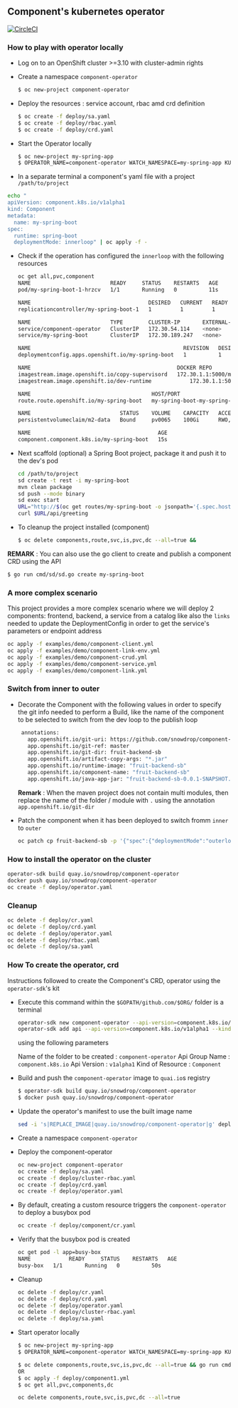 ## Component's kubernetes operator

[![CircleCI](https://circleci.com/gh/snowdrop/component-operator/tree/master.svg?style=shield)](https://circleci.com/gh/snowdrop/component-operator/tree/master)

### How to play with operator locally

- Log on to an OpenShift cluster >=3.10 with cluster-admin rights
- Create a namespace `component-operator`
  ```bash
  $ oc new-project component-operator
  ```

- Deploy the resources : service account, rbac amd crd definition
  ```bash
  $ oc create -f deploy/sa.yaml
  $ oc create -f deploy/rbac.yaml
  $ oc create -f deploy/crd.yaml
  ```

- Start the Operator locally
  ```bash
  $ oc new-project my-spring-app
  $ OPERATOR_NAME=component-operator WATCH_NAMESPACE=my-spring-app KUBERNETES_CONFIG=$HOME/.kube/config go run cmd/manager/main.go
  
- In a separate terminal a component's yaml file with a project `/path/to/project`
```bash
echo "
apiVersion: component.k8s.io/v1alpha1
kind: Component
metadata:
  name: my-spring-boot
spec:
  runtime: spring-boot
  deploymentMode: innerloop" | oc apply -f -
```

- Check if the operation has configured the `innerloop` with the following resources
  ```bash
  oc get all,pvc,component
  NAME                         READY     STATUS    RESTARTS   AGE
  pod/my-spring-boot-1-hrzcv   1/1       Running   0          11s
  
  NAME                                     DESIRED   CURRENT   READY     AGE
  replicationcontroller/my-spring-boot-1   1         1         1         12s
  
  NAME                         TYPE        CLUSTER-IP       EXTERNAL-IP   PORT(S)     AGE
  service/component-operator   ClusterIP   172.30.54.114    <none>        60000/TCP   3m
  service/my-spring-boot       ClusterIP   172.30.189.247   <none>        8080/TCP    15s
  
  NAME                                                REVISION   DESIRED   CURRENT   TRIGGERED BY
  deploymentconfig.apps.openshift.io/my-spring-boot   1          1         1         image(copy-supervisord:latest),image(dev-runtime:latest)
  
  NAME                                              DOCKER REPO                                      TAGS      UPDATED
  imagestream.image.openshift.io/copy-supervisord   172.30.1.1:5000/my-spring-app/copy-supervisord   latest    13 seconds ago
  imagestream.image.openshift.io/dev-runtime            172.30.1.1:5000/my-spring-app/dev-runtime            latest    12 seconds ago
  
  NAME                                      HOST/PORT                                           PATH      SERVICES         PORT      TERMINATION   WILDCARD
  route.route.openshift.io/my-spring-boot   my-spring-boot-my-spring-app.192.168.99.50.nip.io             my-spring-boot   <all>                   None
  
  NAME                            STATUS    VOLUME    CAPACITY   ACCESS MODES   STORAGECLASS   AGE
  persistentvolumeclaim/m2-data   Bound     pv0065    100Gi      RWO,ROX,RWX                   15s
  
  NAME                                        AGE
  component.component.k8s.io/my-spring-boot   15s
  ```
  
- Next scaffold (optional) a Spring Boot project, package it and push it to the dev's pod 

  ```bash
  cd /path/to/project
  sd create -t rest -i my-spring-boot
  mvn clean package
  sd push --mode binary
  sd exec start
  URL="http://$(oc get routes/my-spring-boot -o jsonpath='{.spec.host}')"
  curl $URL/api/greeting
  ```

- To cleanup the project installed (component)
  ```bash  
  $ oc delete components,route,svc,is,pvc,dc --all=true && 
  ```
  
**REMARK** : You can also use the go client to create and publish a component CRD using the API

  ```bash
  $ go run cmd/sd/sd.go create my-spring-boot
  ```  
  
### A more complex scenario   

This project provides a more complex scenario where we will deploy 2 components: frontend, backend, a service from a catalog
like also the `links` needed to update the DeploymentConfig in order to get the service's parameters or endpoint address

  ```bash
  oc apply -f examples/demo/component-client.yml
  oc apply -f examples/demo/component-link-env.yml
  oc apply -f examples/demo/component-crud.yml
  oc apply -f examples/demo/component-service.yml
  oc apply -f examples/demo/component-link.yml
  ```  
  
### Switch from inner to outer

- Decorate the Component with the following values in order to specify the git info needed to perform a Build, like the name of the component to be selected to switch from
  the dev loop to the publish loop

  ```bash
   annotations:
     app.openshift.io/git-uri: https://github.com/snowdrop/component-operator-demo.git
     app.openshift.io/git-ref: master
     app.openshift.io/git-dir: fruit-backend-sb
     app.openshift.io/artifact-copy-args: "*.jar"
     app.openshift.io/runtime-image: "fruit-backend-sb"
     app.openshift.io/component-name: "fruit-backend-sb"
     app.openshift.io/java-app-jar: "fruit-backend-sb-0.0.1-SNAPSHOT.jar"
  ``` 
  
  **Remark** : When the maven project does not contain multi modules, then replace the name of the folder / module with `.` using the annotation `app.openshift.io/git-dir`
  
- Patch the component when it has been deployed to switch fromm `inner` to `outer`
  
  ```bash
  oc patch cp fruit-backend-sb -p '{"spec":{"deploymentMode":"outerloop"}}' --type=merge
  ```   
  
### How to install the operator on the cluster

  ```bash
  operator-sdk build quay.io/snowdrop/component-operator
  docker push quay.io/snowdrop/component-operator
  oc create -f deploy/operator.yaml
  ```  

### Cleanup

  ```bash
  oc delete -f deploy/cr.yaml
  oc delete -f deploy/crd.yaml
  oc delete -f deploy/operator.yaml
  oc delete -f deploy/rbac.yaml
  oc delete -f deploy/sa.yaml
  ```   
  
### How To create the operator, crd

Instructions followed to create the Component's CRD, operator using the `operator-sdk`'s kit

- Execute this command within the `$GOPATH/github.com/$ORG/` folder is a terminal
  ```bash
  operator-sdk new component-operator --api-version=component.k8s.io/v1alpha1 --kind=Component --skip-git-init
  operator-sdk add api --api-version=component.k8s.io/v1alpha1 --kind=Component 
  ```
  using the following parameters 

  Name of the folder to be created : `component-operator`
  Api Group Name   : `component.k8s.io`
  Api Version      : `v1alpha1`
  Kind of Resource : `Component` 

- Build and push the `component-operator` image to `quai.io`s registry
  ```bash
  $ operator-sdk build quay.io/snowdrop/component-operator
  $ docker push quay.io/snowdrop/component-operator
  ```
  
- Update the operator's manifest to use the built image name
  ```bash
  sed -i 's|REPLACE_IMAGE|quay.io/snowdrop/component-operator|g' deploy/operator.yaml
  ```
- Create a namespace `component-operator`

- Deploy the component-operator
  ```bash
  oc new-project component-operator
  oc create -f deploy/sa.yaml
  oc create -f deploy/cluster-rbac.yaml
  oc create -f deploy/crd.yaml
  oc create -f deploy/operator.yaml
  ```

- By default, creating a custom resource triggers the `component-operator` to deploy a busybox pod
  ```bash
  oc create -f deploy/component/cr.yaml
  ```

- Verify that the busybox pod is created
  ```bash
  oc get pod -l app=busy-box
  NAME            READY     STATUS    RESTARTS   AGE
  busy-box   1/1       Running   0          50s
  ```

- Cleanup
  ```bash
  oc delete -f deploy/cr.yaml
  oc delete -f deploy/crd.yaml
  oc delete -f deploy/operator.yaml
  oc delete -f deploy/cluster-rbac.yaml
  oc delete -f deploy/sa.yaml
  ```

- Start operator locally

  ```bash
  $ oc new-project my-spring-app
  $ OPERATOR_NAME=component-operator WATCH_NAMESPACE=my-spring-app KUBERNETES_CONFIG=/Users/dabou/.kube/config go run cmd/manager/main.go
  
  $ oc delete components,route,svc,is,pvc,dc --all=true && go run cmd/sd/sd.go create my-spring-boot
  OR
  $ oc apply -f deploy/component1.yml
  $ oc get all,pvc,components,dc
  
  oc delete components,route,svc,is,pvc,dc --all=true
  ```  
